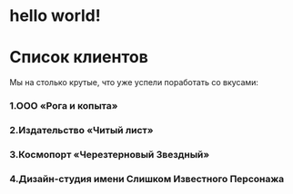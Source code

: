 # hello world!

# Список клиентов
Мы на столько крутые, что уже успели поработать со вкусами:
 ### 1.ООО «Рога и копыта»
 ### 2.Издательство «Читый лист»
 ### 3.Космопорт «Черезтерновый Звездный»
 ### 4.Дизайн-студия имени Слишком Известного Персонажа